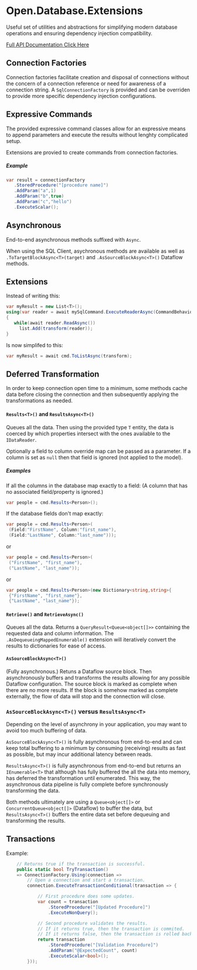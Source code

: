 # Open.Database.Extensions
 
Useful set of utilities and abstractions for simplifying modern database operations and ensuring dependency injection compatibility.

[Full API Documentation Click Here](https://electricessence.github.io/Open.Database.Extensions/api)

## Connection Factories

Connection factories facilitate creation and disposal of connections without the concern of a connection reference or need for awareness of a connection string.  A `SqlConnectionFactory` is provided and can be overriden to provide more specific dependency injection configurations.

## Expressive Commands

The provided expressive command classes allow for an expressive means to append parameters and execute the results without lenghty complicated setup.

Extensions are provied to create commands from connection factories.

##### Example

```cs
var result = connectionFactory
   .StoredProcedure("[procedure name]")
   .AddParam("a",1)
   .AddParam("b",true)
   .AddParam("c","hello")
   .ExecuteScalar();
```


## Asynchronous

End-to-end asynchronous methods suffixed with `Async`.

When using the SQL Client, asychronous methods are available as well as `.ToTargetBlockAsync<T>(target)` and `.AsSourceBlockAsync<T>()` Dataflow methods.

## Extensions

Instead of writing this:
```cs
var myResult = new List<T>();
using(var reader = await mySqlCommand.ExecuteReaderAsync(CommandBehavior.CloseConnection))
{
   while(await reader.ReadAsync())
     list.Add(transform(reader));
}
```

Is now simplifed to this:
```cs
var myResult = await cmd.ToListAsync(transform);
```

## Deferred Transformation

In order to keep connection open time to a minimum, some methods cache data before closing the connection and then subsequently applying the transformations as needed.

#### `Results<T>()` and `ResultsAsync<T>()`

Queues all the data.  Then using the provided type `T` entity, the data is coerced by which properties intersect with the ones available to the `IDataReader`.

Optionally a field to column override map can be passed as a parameter.  If a column is set as `null` then that field is ignored (not applied to the model).

##### Examples

If all the columns in the database map exactly to a field: (A column that has no associated field/property is ignored.)
```cs
var people = cmd.Results<Person>();
```

If the database fields don't map exactly:

```cs
var people = cmd.Results<Person>(
 (Field:"FirstName", Column:"first_name"),
 (Field:"LastName", Column:"last_name")));
```
or
```cs
var people = cmd.Results<Person>(
 ("FirstName", "first_name"),
 ("LastName", "last_name"));
```
or
```cs
var people = cmd.Results<Person>(new Dictionary<string,string>{
 {"FirstName", "first_name"},
 {"LastName", "last_name"});
```

#### `Retrieve()` and `RetrieveAsync()`

Queues all the data.  Returns a `QueryResult<Queue<object[]>>` containing the requested data and column information.  The `.AsDequeueingMappedEnumerable()` extension will iteratively convert the results to dictionaries for ease of access.

#### `AsSourceBlockAsync<T>()`

(Fully asynchronous.) Retuns a Dataflow source block.  Then asynchronously buffers and transforms the results allowing for any possible Dataflow configuration.  The source block is marked as complete when there are no more results.  If the block is somehow marked as complete externally, the flow of data will stop and the connection will close.

### `AsSourceBlockAsync<T>()` versus `ResultsAsync<T>`

Depending on the level of asynchrony in your application, you may want to avoid too much buffering of data. 

`AsSourceBlockAsync<T>()` is fully asynchronous from end-to-end and can keep total buffering to a minimum by consuming (receiving) results as fast as possible, but may incur additional latency between reads.

`ResultsAsync<T>()` is fully asynchronous from end-to-end but returns an `IEnumerable<T>` that although has fully buffered the all the data into memory, has deferred the transformation until enumerated.  This way, the asynchronous data pipeline is fully complete before synchronously transforming the data.

Both methods ultimately are using a `Queue<object[]>` or `ConcurrentQueue<object[]>` (Dataflow) to buffer the data, but `ResultsAsync<T>()` buffers the entire data set before dequeuing and transforming the results.

## Transactions

Example:

```cs
	// Returns true if the transaction is successful.
	public static bool TryTransaction()
	=> ConnectionFactory.Using(connection =>
		// Open a connection and start a transaction.
		connection.ExecuteTransactionConditional(transaction => {

			// First procedure does some updates.
			var count = transaction
				.StoredProcedure("[Updated Procedure]")
				.ExecuteNonQuery();

			// Second procedure validates the results.
			// If it returns true, then the transaction is commited.
			// If it returns false, then the transaction is rolled back.
			return transaction
				.StoredProcedure("[Validation Procedure]")
				.AddParam("@ExpectedCount", count)
				.ExecuteScalar<bool>();
		}));
```
